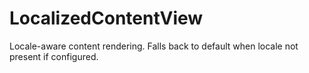 # LocalizedContentView

Locale-aware content rendering. Falls back to default when locale not present if configured.
